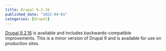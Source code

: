 ```yaml
---
title: Drupal 9.2.16
published_date: "2022-04-01"
categories: [drupal]
---
```

[Drupal 9.2.16](https://www.drupal.org/project/drupal/releases/9.2.16) is available and includes backwards-compatible improvements. This is a minor version of Drupal 9 and is available for use on production sites.
